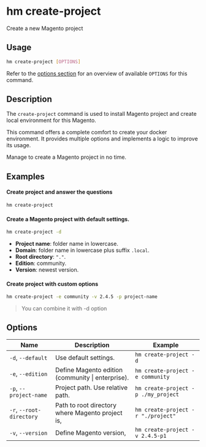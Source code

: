 # hm create-project

Create a new Magento project

## Usage

```bash
hm create-project [OPTIONS]
```

Refer to the [options section](#options) for an overview of available `OPTIONS` for this command.

## Description

The `create-project` command is used to install Magento project and create local environment for this Magento.

This command offers a complete comfort to create your docker environment. It provides multiple options and implements a logic to improve its usage.

Manage to create a Magento project in no time.


## Examples
#### Create project and answer the questions

```bash
hm create-project
```

#### Create a Magento project with default settings.

```bash
hm create-project -d
```
- **Project name**: folder name in lowercase.
- **Domain**: folder name in lowercase plus suffix `.local`.
- **Root directory**: `"."`.
- **Edition**: community.
- **Version**: newest version.

#### Create project with custom options

```bash
hm create-project -e community -v 2.4.5 -p project-name
```

> You can combine it with -d option
## Options

| Name                     | Description                                             | Example                                         |
| ------------------------ | ------------------------------------------------------- | ----------------------------------------------- |
| `-d`, `--default`        | Use default settings.                                   | `hm create-project -d`                          |
| `-e`, `--edition`        | Define Magento edition (community \| enterprise).       | `hm create-project -e community`                |
| `-p`, `--project-name`   | Project path. Use relative path.                        | `hm create-project -p ./my_project`             |
| `-r`, `--root-directory` | Path to root directory where Magento project is,        | `hm create-project -r "./project"`              |
| `-v`, `--version`        | Define Magento version,                                 | `hm create-project -v 2.4.5-p1`                 |
